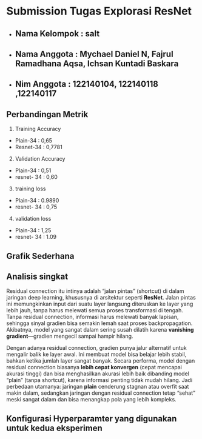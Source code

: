 # Submission Tugas Explorasi ResNet
- ## Nama Kelompok : salt
- ## Nama Anggota  :  Mychael Daniel N, Fajrul Ramadhana Aqsa, Ichsan Kuntadi Baskara
- ## Nim Anggota : 122140104, 122140118 ,122140117

## Perbandingan Metrik 

1. Training Accuracy
- Plain-34 : 0,65
- Resnet-34 : 0,7781
2. Validation Accuracy
- Plain-34 : 0,51
- resnet- 34 : 0,60
3. training loss
- Plain-34 : 0.9890 
- resnet- 34 : 0,75
4. validation loss
- Plain-34 : 1,25
- resnet- 34 : 1.09

## Grafik Sederhana

## Analisis singkat 
Residual connection itu intinya adalah “jalan pintas” (shortcut) di dalam jaringan deep learning, khususnya di arsitektur seperti **ResNet**. Jalan pintas ini memungkinkan input dari suatu layer langsung diteruskan ke layer yang lebih jauh, tanpa harus melewati semua proses transformasi di tengah. Tanpa residual connection, informasi harus melewati banyak lapisan, sehingga sinyal gradien bisa semakin lemah saat proses backpropagation. Akibatnya, model yang sangat dalam sering susah dilatih karena **vanishing gradient**—gradien mengecil sampai hampir hilang.

Dengan adanya residual connection, gradien punya jalur alternatif untuk mengalir balik ke layer awal. Ini membuat model bisa belajar lebih stabil, bahkan ketika jumlah layer sangat banyak. Secara performa, model dengan residual connection biasanya **lebih cepat konvergen** (cepat mencapai akurasi tinggi) dan bisa menghasilkan akurasi lebih baik dibanding model “plain” (tanpa shortcut), karena informasi penting tidak mudah hilang. Jadi perbedaan utamanya: jaringan **plain** cenderung stagnan atau overfit saat makin dalam, sedangkan jaringan dengan residual connection tetap “sehat” meski sangat dalam dan bisa menangkap pola yang lebih kompleks.


## Konfigurasi Hyperparamter yang digunakan untuk kedua eksperimen
